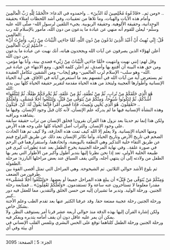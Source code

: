 ------------------------------------------------------------------------

ومن ثم.. «فَادْعُوهُ مُخْلِصِينَ لَهُ الدِّينَ» .. واحمدوه في الدعاء: «الْحَمْدُ لِلَّهِ رَبِّ
الْعالَمِينَ» ..  
وأمام هذه الآيات والهبات، وما تلاها من تعقيبات، وفي أشد اللحظات امتلاء
بحقيقة الوحدانية، وحقيقة الألوهية. وحقيقة الربوبية. يجيء التلقين لرسول
الله- صلّى الله عليه وسلّم- ليعلن للقوم أنه منهي عن عبادة ما يدعون من دون
الله، مأمور بالإسلام لله رب العالمين:  
«قُلْ: إِنِّي نُهِيتُ أَنْ أَعْبُدَ الَّذِينَ تَدْعُونَ مِنْ دُونِ اللَّهِ، لَمَّا جاءَنِي الْبَيِّناتُ مِنْ رَبِّي،
وَأُمِرْتُ أَنْ أُسْلِمَ لِرَبِّ الْعالَمِينَ» ..  
أعلن لهؤلاء الذين يصرفون عن آيات الله ويجحدون هباته، أنك نهيت عن عبادة
ما يدعون من دون الله.  
وقل لهم: إنني نهيت وانتهيت «لَمَّا جاءَنِي الْبَيِّناتُ مِنْ رَبِّي» فعندي بينة، وأنا
بها مؤمن، ومن حق هذه البينة أن أقتنع بها وأصدق، ثم أعلن كلمة الحق.. ومع
الانتهاء عن عبادة غير الله- وهو سلب- الإسلام لرب العالمين- وهو إيجاب-
ومن الشقين تتكامل العقيدة.  
ثم يستعرض آية من آيات الله في أنفسهم بعد ما استعرض آياته في الآفاق. هي
آية الحياة الإنسانية وأطوارها العجيبة وليتخذ من هذه الحياة مقدمة لتقرير
حقيقة الحياة كلها بين يدي الله:  
«هُوَ الَّذِي خَلَقَكُمْ مِنْ تُرابٍ، ثُمَّ مِنْ نُطْفَةٍ، ثُمَّ مِنْ عَلَقَةٍ، ثُمَّ يُخْرِجُكُمْ طِفْلًا، ثُمَّ
لِتَبْلُغُوا أَشُدَّكُمْ، ثُمَّ لِتَكُونُوا شُيُوخاً، وَمِنْكُمْ مَنْ يُتَوَفَّى مِنْ قَبْلُ، وَلِتَبْلُغُوا أَجَلًا
مُسَمًّى، وَلَعَلَّكُمْ تَعْقِلُونَ. هُوَ الَّذِي يُحْيِي وَيُمِيتُ، فَإِذا قَضى أَمْراً فَإِنَّما يَقُولُ لَهُ:
كُنْ. فَيَكُونُ» ..  
وهذه النشأة الإنسانية فيها ما لم يدركه علم الإنسان، لأنه كان قبل وجود
الإنسان. وفيها ما يشاهده ويراقبه.  
ولكن هذا إنما تم حديثا بعد نزول هذا القرآن بقرون! فخلق الإنسان من تراب
حقيقة سابقة على وجود الإنسان. والتراب أصل الحياة كلها على وجه هذه
الأرض.  
ومنها الحياة الإنسانية. ولا يعلم إلا الله كيف تمت هذه الخارقة، ولا كيف
تم هذا الحادث الضخم في تاريخ الأرض وتاريخ الحياة. وأما تكاثر الإنسان بعد
ذلك عن طريق التزاوج فيتم عن طريق التقاء خلية التذكير وهي النطفة
بالبويضة، واتحادهما، واستقرارهما في الرحم في صورة علقة.. وفي نهاية
المرحلة الجنينية يخرج الطفل بعد عدة تطورات كبرى في طبيعة الخلية الأولى،
تعد إذا نحن نظرنا إليها بتدبر أطول وأكبر من الأطوار التي يمر بها الطفل
من ولادته إلى أن ينتهي أجله، والتي يقف السياق عند بعض مراحلها البارزة:
مرحلة الطفولة.  
ثم بلوغ الأشد حوالي الثلاثين. ثم الشيخوخة. وهي المراحل التي تمثل أقصى
القوة بين طرفين من الضعف.  
«وَمِنْكُمْ مَنْ يُتَوَفَّى مِنْ قَبْلُ» أن يبلغ هذه المراحل جميعا أو بعضها. «وَلِتَبْلُغُوا
أَجَلًا مُسَمًّى» مقدرا معلوما لا تستأخرون عنه ساعة ولا تستقدمون. «وَلَعَلَّكُمْ
تَعْقِلُونَ» .. فمتابعة رحلة الجنين. ورحلة الوليد. وتدبر ما تشيران إليه من
حسن الخلق والتقدير، مما للعقل فيه دور كبير..  
ورحلة الجنين رحلة عجيبة ممتعة حقا. وقد عرفنا الكثير عنها بعد تقدم الطب
وعلم الأجنة بشكل خاص.  
ولكن إشارة القرآن إليها بهذه الدقة منذ حوالي أربعة عشر قرنا أمر يستوقف
النظر. ولا يمكن أن يمر عليه عاقل دون أن يقف أمامه يتدبره ويفكر فيه.  
ورحلة الجنين ورحلة الطفل كلتاهما توقع على الحس البشري وتلمس القلب
الإنساني في أي بيئة وفي أي

------------------------------------------------------------------------

الجزء: 5 ¦ الصفحة: 3095
